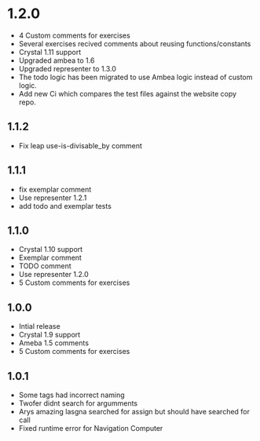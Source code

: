 # 1.2.0

- 4 Custom comments for exercises
- Several exercises recived comments about reusing functions/constants
- Crystal 1.11 support
- Upgraded ambea to 1.6
- Upgraded representer to 1.3.0
- The todo logic has been migrated to use Ambea logic instead of custom logic.
- Add new Ci which compares the test files against the website copy repo.

## 1.1.2

- Fix leap use-is-divisable_by comment

## 1.1.1

- fix exemplar comment
- Use representer 1.2.1
- add todo and exemplar tests

## 1.1.0

- Crystal 1.10 support
- Exemplar comment
- TODO comment
- Use representer 1.2.0
- 5 Custom comments for exercises

## 1.0.0

- Intial release
- Crystal 1.9 support
- Ameba 1.5 comments
- 5 Custom comments for exercises

## 1.0.1

- Some tags had incorrect naming
- Twofer didnt search for argumments
- Arys amazing lasgna searched for assign but should have searched for call
- Fixed runtime error for Navigation Computer
